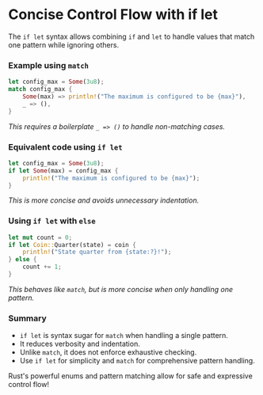 # Concise Control Flow with if let

The `if let` syntax allows combining `if` and `let` to handle values that match one pattern while ignoring others.

### Example using `match`
```rust
let config_max = Some(3u8);
match config_max {
    Some(max) => println!("The maximum is configured to be {max}"),
    _ => (),
}
```
*This requires a boilerplate `_ => ()` to handle non-matching cases.*

### Equivalent code using `if let`
```rust
let config_max = Some(3u8);
if let Some(max) = config_max {
    println!("The maximum is configured to be {max}");
}
```
*This is more concise and avoids unnecessary indentation.*

### Using `if let` with `else`
```rust
let mut count = 0;
if let Coin::Quarter(state) = coin {
    println!("State quarter from {state:?}!");
} else {
    count += 1;
}
```
*This behaves like `match`, but is more concise when only handling one pattern.*

### Summary
- `if let` is syntax sugar for `match` when handling a single pattern.
- It reduces verbosity and indentation.
- Unlike `match`, it does not enforce exhaustive checking.
- Use `if let` for simplicity and `match` for comprehensive pattern handling.

Rust's powerful enums and pattern matching allow for safe and expressive control flow!
